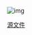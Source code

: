 ![img](file:///Users/Brooks/blog/Blogs/think/product/%E5%B7%A5%E7%A8%8B%E5%B8%88%E8%BD%AF%E7%B4%A0%E8%B4%A8.png?lastModify=1634109416)



[源文件]()